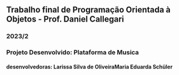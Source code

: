 ## Trabalho final de Programação Orientada à Objetos - Prof. Daniel Callegari
### 2023/2

### Projeto Desenvolvido: Plataforma de Musica
#### desenvolvedoras: Larissa Silva de OliveiraMaria Eduarda Schüler
